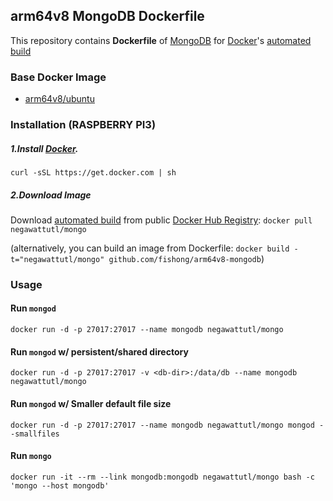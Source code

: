## arm64v8 MongoDB Dockerfile


This repository contains **Dockerfile** of [MongoDB](http://www.mongodb.org/) for [Docker](https://www.docker.com/)'s [automated build](https://registry.hub.docker.com/u/dockerfile/mongodb/)


### Base Docker Image

* [arm64v8/ubuntu](https://hub.docker.com/r/arm64v8/ubuntu/)


### Installation (RASPBERRY PI3)
##### 1.Install [Docker](https://www.docker.com/).

    curl -sSL https://get.docker.com | sh

##### 2.Download Image
   Download [automated build](https://hub.docker.com/r/negawattutl/mongo/) from public [Docker Hub Registry](https://hub.docker.com/): `docker pull negawattutl/mongo`
    
   (alternatively, you can build an image from Dockerfile: `docker build -t="negawattutl/mongo" github.com/fishong/arm64v8-mongodb`)

### Usage

#### Run `mongod`

    docker run -d -p 27017:27017 --name mongodb negawattutl/mongo

#### Run `mongod` w/ persistent/shared directory

    docker run -d -p 27017:27017 -v <db-dir>:/data/db --name mongodb negawattutl/mongo

#### Run `mongod` w/ Smaller default file size

    docker run -d -p 27017:27017 --name mongodb negawattutl/mongo mongod --smallfiles

#### Run `mongo`

    docker run -it --rm --link mongodb:mongodb negawattutl/mongo bash -c 'mongo --host mongodb'

